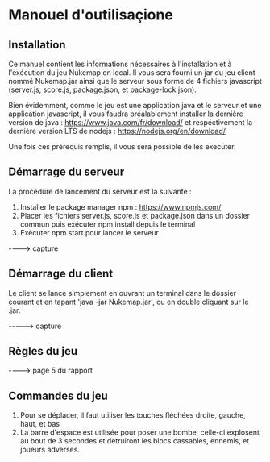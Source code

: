 # Manouel d'outilisaçione

## Installation

Ce manuel contient les informations nécessaires à l'installation et à l'exécution du jeu Nukemap en local. Il vous sera fourni un jar du jeu client nommé Nukemap.jar ainsi que le serveur sous forme de 4 fichiers javascript (server.js, score.js, package.json, et package-lock.json).

Bien évidemment, comme le jeu est une application java et le serveur et une application javascript, il vous faudra préalablement installer la dernière version de java : https://www.java.com/fr/download/ et respéctivement la dernière version LTS de nodejs : https://nodejs.org/en/download/

Une fois ces prérequis remplis, il vous sera possible de les executer.

## Démarrage du serveur

La procédure de lancement du serveur est la suivante :

1. Installer le package manager npm : https://www.npmjs.com/
2. Placer les fichiers server.js, score.js et package.json dans un dossier commun puis exécuter npm install depuis le terminal
3. Exécuter npm start pour lancer le serveur

----> capture

## Démarrage du client

Le client se lance simplement en ouvrant un terminal dans le dossier courant et en tapant 'java -jar Nukemap.jar', ou en double cliquant sur le .jar.

-----> capture

## Règles du jeu

----> page 5 du rapport

## Commandes du jeu

1. Pour se déplacer, il faut utiliser les touches fléchées droite, gauche, haut, et bas 
2. La barre d'espace est utilisée pour poser une bombe, celle-ci explosent au bout de 3 secondes et détruiront les blocs cassables, ennemis, et joueurs adverses.